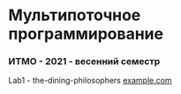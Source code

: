 # Мультипоточное программирование
### ИТМО - 2021 - весенний семестр

Lab1 - the-dining-philosophers
[example.com](http://example.com)
